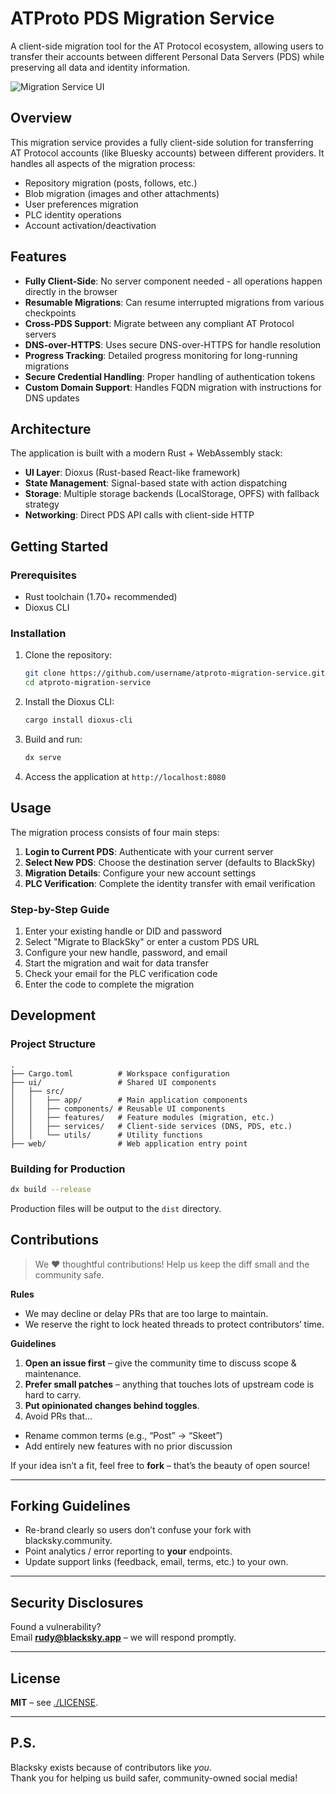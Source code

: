 # ATProto PDS Migration Service

A client-side migration tool for the AT Protocol ecosystem, allowing users to transfer their accounts between different Personal Data Servers (PDS) while preserving all data and identity information.

![Migration Service UI](https://via.placeholder.com/800x400?text=ATProto+Migration+Service)

## Overview

This migration service provides a fully client-side solution for transferring AT Protocol accounts (like Bluesky accounts) between different providers. It handles all aspects of the migration process:

- Repository migration (posts, follows, etc.)
- Blob migration (images and other attachments)
- User preferences migration
- PLC identity operations
- Account activation/deactivation

## Features

- **Fully Client-Side**: No server component needed - all operations happen directly in the browser
- **Resumable Migrations**: Can resume interrupted migrations from various checkpoints
- **Cross-PDS Support**: Migrate between any compliant AT Protocol servers
- **DNS-over-HTTPS**: Uses secure DNS-over-HTTPS for handle resolution
- **Progress Tracking**: Detailed progress monitoring for long-running migrations
- **Secure Credential Handling**: Proper handling of authentication tokens
- **Custom Domain Support**: Handles FQDN migration with instructions for DNS updates

## Architecture

The application is built with a modern Rust + WebAssembly stack:

- **UI Layer**: Dioxus (Rust-based React-like framework)
- **State Management**: Signal-based state with action dispatching
- **Storage**: Multiple storage backends (LocalStorage, OPFS) with fallback strategy
- **Networking**: Direct PDS API calls with client-side HTTP

## Getting Started

### Prerequisites

- Rust toolchain (1.70+ recommended)
- Dioxus CLI

### Installation

1. Clone the repository:
   ```bash
   git clone https://github.com/username/atproto-migration-service.git
   cd atproto-migration-service
   ```

2. Install the Dioxus CLI:
   ```bash
   cargo install dioxus-cli
   ```

3. Build and run:
   ```bash
   dx serve
   ```

4. Access the application at `http://localhost:8080`

## Usage

The migration process consists of four main steps:

1. **Login to Current PDS**: Authenticate with your current server
2. **Select New PDS**: Choose the destination server (defaults to BlackSky)
3. **Migration Details**: Configure your new account settings
4. **PLC Verification**: Complete the identity transfer with email verification

### Step-by-Step Guide

1. Enter your existing handle or DID and password
2. Select "Migrate to BlackSky" or enter a custom PDS URL
3. Configure your new handle, password, and email
4. Start the migration and wait for data transfer
5. Check your email for the PLC verification code
6. Enter the code to complete the migration

## Development

### Project Structure

```
.
├── Cargo.toml          # Workspace configuration
├── ui/                 # Shared UI components
│   ├── src/
│   │   ├── app/        # Main application components
│   │   ├── components/ # Reusable UI components
│   │   ├── features/   # Feature modules (migration, etc.)
│   │   ├── services/   # Client-side services (DNS, PDS, etc.)
│   │   └── utils/      # Utility functions
├── web/                # Web application entry point
```

### Building for Production

```bash
dx build --release
```

Production files will be output to the `dist` directory.

## Contributions

> We ❤️ thoughtful contributions! Help us keep the diff small and the community safe.

**Rules**

- We may decline or delay PRs that are too large to maintain.
- We reserve the right to lock heated threads to protect contributors’ time.

**Guidelines**

1. **Open an issue first** – give the community time to discuss scope & maintenance.
2. **Prefer small patches** – anything that touches lots of upstream code is hard to carry.
3. **Put opinionated changes behind toggles**.
4. Avoid PRs that…
  - Rename common terms (e.g., “Post” → “Skeet”)
  - Add entirely new features with no prior discussion

If your idea isn’t a fit, feel free to **fork** – that’s the beauty of open source!

---

## Forking Guidelines

- Re-brand clearly so users don’t confuse your fork with blacksky.community.
- Point analytics / error reporting to **your** endpoints.
- Update support links (feedback, email, terms, etc.) to your own.

---

## Security Disclosures

Found a vulnerability?  
Email **rudy@blacksky.app** – we will respond
promptly.

---

## License

**MIT** – see [./LICENSE](./LICENSE).

---

## P.S.

Blacksky exists because of contributors like *you*.  
Thank you for helping us build safer, community-owned social media!